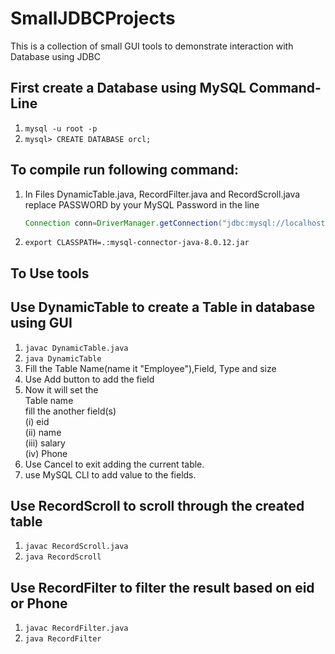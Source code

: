 # SmallJDBCProjects
This is a collection of small GUI tools to demonstrate interaction with Database using JDBC

## First create a Database using MySQL Command-Line
1. ``mysql -u root -p``
2. ``mysql> CREATE DATABASE orcl;``

## To compile run following command:
1. In Files DynamicTable.java, RecordFilter.java and RecordScroll.java replace PASSWORD by your MySQL Password 
   in the line
   ```java
   Connection conn=DriverManager.getConnection("jdbc:mysql://localhost:3306/DATABASE","root","PASSWORD");
   ```

2. ``export CLASSPATH=.:mysql-connector-java-8.0.12.jar``
   
## To Use tools

## Use DynamicTable to create a Table in database using GUI
1. ``javac DynamicTable.java``
2. ``java DynamicTable``
3. Fill the Table Name(name it "Employee"),Field, Type and size
4. Use Add button to add the field
5. Now it will set the<br />
    Table name<br /> 
    fill the another field(s)<br/>
        (i) eid<br />
        (ii) name<br />
        (iii) salary<br />
        (iv) Phone<br />
6. Use Cancel to exit adding the current table.
7. use MySQL CLI to add value to the fields.

## Use RecordScroll to scroll through the created table
1. ``javac RecordScroll.java``
2. ``java RecordScroll``
   
## Use RecordFilter to filter the result based on eid or Phone
1. ``javac RecordFilter.java``
2. ``java RecordFilter``

   
